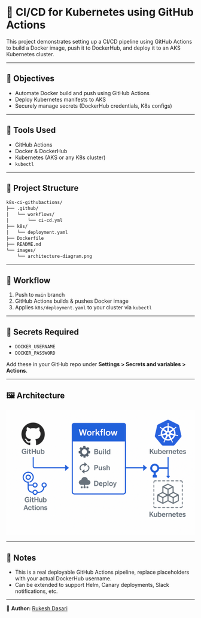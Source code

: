 
# 🚀 CI/CD for Kubernetes using GitHub Actions

This project demonstrates setting up a CI/CD pipeline using GitHub Actions to build a Docker image, push it to DockerHub, and deploy it to an AKS Kubernetes cluster.

---

## 🎯 Objectives

- Automate Docker build and push using GitHub Actions
- Deploy Kubernetes manifests to AKS
- Securely manage secrets (DockerHub credentials, K8s configs)

---

## 🧰 Tools Used

- GitHub Actions
- Docker & DockerHub
- Kubernetes (AKS or any K8s cluster)
- `kubectl`

---

## 📂 Project Structure

```
k8s-ci-githubactions/
├── .github/
│   └── workflows/
│       └── ci-cd.yml
├── k8s/
│   └── deployment.yaml
├── Dockerfile
├── README.md
└── images/
    └── architecture-diagram.png
```

---

## 🔄 Workflow

1. Push to `main` branch
2. GitHub Actions builds & pushes Docker image
3. Applies `k8s/deployment.yaml` to your cluster via `kubectl`

---

## 🔐 Secrets Required

- `DOCKER_USERNAME`
- `DOCKER_PASSWORD`

Add these in your GitHub repo under **Settings > Secrets and variables > Actions**.

---

## 🖼️ Architecture

![architecture](images/architecture-diagram.png)

---

## 📌 Notes

- This is a real deployable GitHub Actions pipeline, replace placeholders with your actual DockerHub username.
- Can be extended to support Helm, Canary deployments, Slack notifications, etc.

---

👤 **Author:** [Rukesh Dasari](https://github.com/rukesh24)
